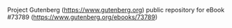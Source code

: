 Project Gutenberg (https://www.gutenberg.org) public repository for
eBook #73789 (https://www.gutenberg.org/ebooks/73789)
